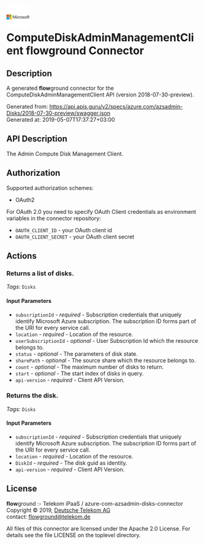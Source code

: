 # ![LOGO](logo.png) ComputeDiskAdminManagementClient **flow**ground Connector

## Description

A generated **flow**ground connector for the ComputeDiskAdminManagementClient API (version 2018-07-30-preview).

Generated from: https://api.apis.guru/v2/specs/azure.com/azsadmin-Disks/2018-07-30-preview/swagger.json<br/>
Generated at: 2019-05-07T17:37:27+03:00

## API Description

The Admin Compute Disk Management Client.

## Authorization

Supported authorization schemes:
- OAuth2

For OAuth 2.0 you need to specify OAuth Client credentials as environment variables in the connector repository:
* `OAUTH_CLIENT_ID` - your OAuth client id
* `OAUTH_CLIENT_SECRET` - your OAuth client secret

## Actions

### Returns a list of disks.

*Tags:* `Disks`

#### Input Parameters
* `subscriptionId` - _required_ - Subscription credentials that uniquely identify Microsoft Azure subscription. The subscription ID forms part of the URI for every service call.
* `location` - _required_ - Location of the resource.
* `userSubscriptionId` - _optional_ - User Subscription Id which the resource belongs to.
* `status` - _optional_ - The parameters of disk state.
* `sharePath` - _optional_ - The source share which the resource belongs to.
* `count` - _optional_ - The maximum number of disks to return.
* `start` - _optional_ - The start index of disks in query.
* `api-version` - _required_ - Client API Version.

### Returns the disk.

*Tags:* `Disks`

#### Input Parameters
* `subscriptionId` - _required_ - Subscription credentials that uniquely identify Microsoft Azure subscription. The subscription ID forms part of the URI for every service call.
* `location` - _required_ - Location of the resource.
* `DiskId` - _required_ - The disk guid as identity.
* `api-version` - _required_ - Client API Version.

## License

**flow**ground :- Telekom iPaaS / azure-com-azsadmin-disks-connector<br/>
Copyright © 2019, [Deutsche Telekom AG](https://www.telekom.de)<br/>
contact: flowground@telekom.de

All files of this connector are licensed under the Apache 2.0 License. For details
see the file LICENSE on the toplevel directory.
